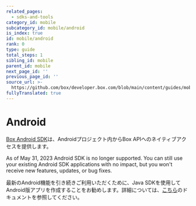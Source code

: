 ```yaml
---
related_pages:
  - sdks-and-tools
category_id: mobile
subcategory_id: mobile/android
is_index: true
id: mobile/android
rank: 0
type: guide
total_steps: 1
sibling_id: mobile
parent_id: mobile
next_page_id: ''
previous_page_id: ''
source_url: >-
  https://github.com/box/developer.box.com/blob/main/content/guides/mobile/android/index.md
fullyTranslated: true
---
```

# Android

[Box Android SDK][android-sdk]は、Androidプロジェクト内からBox APIへのネイティブアクセスを提供します。

<Message type="warning">

As of May 31, 2023 Android SDK is no longer supported. You can still use your existing Android SDK applications with no impact, but you won't receive new features, updates, or bug fixes.

最新のAndroid機能を引き続きご利用いただくために、Java SDKを使用してAndroid版アプリを作成することをお勧めします。詳細については、[こちら][android-docs]のドキュメントを参照してください。

</Message>

[android-sdk]: https://github.com/box/box-android-sdk

[android-docs]: https://github.com/box/box-java-sdk/blob/main/doc/android.md
